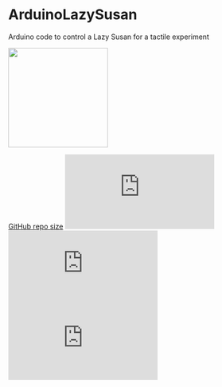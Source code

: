 # ArduinoLazySusan

Arduino code to control a Lazy Susan for a tactile experiment


<p align="left">
  <img width="200" height="200" src="prendosim2.png">
</p>

[GitHub repo size](https://github.com/maxdiluca/README.md)
![GitHub contributors](https://github.com/DiarKarim/PrendoSim/README-template.md)
![GitHub stars](https://github.com/DiarKarim/PrendoSim/README-template.md?style=social)
![GitHub forks](https://github.com/DiarKarim/PrendoSim/README-template.md?style=social)
<!-- ![Twitter Follow](https://github.com/DiarKarim/PrendoSim?style=social) -->
